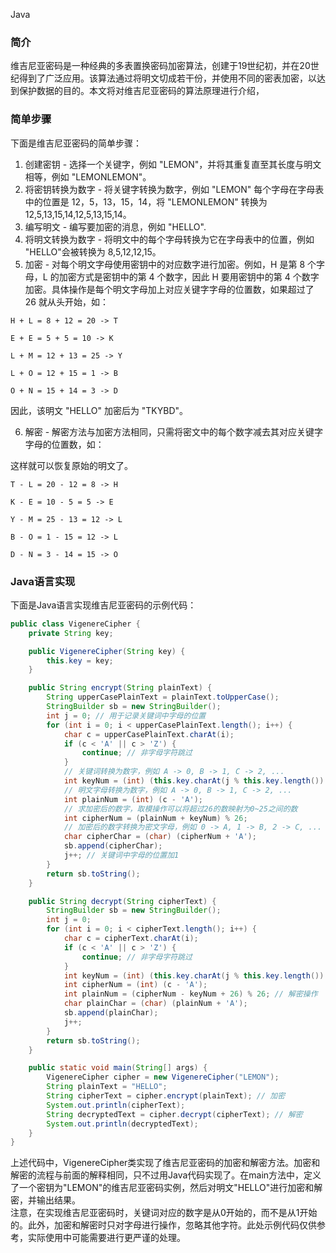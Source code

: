 Java
<a name="l1wHw"></a>
### 简介
维吉尼亚密码是一种经典的多表置换密码加密算法，创建于19世纪初，并在20世纪得到了广泛应用。该算法通过将明文切成若干份，并使用不同的密表加密，以达到保护数据的目的。本文将对维吉尼亚密码的算法原理进行介绍，
<a name="ILzmx"></a>
### 简单步骤
下面是维吉尼亚密码的简单步骤：

1. 创建密钥 - 选择一个关键字，例如 "LEMON"，并将其重复直至其长度与明文相等，例如 "LEMONLEMON"。
2. 将密钥转换为数字 - 将关键字转换为数字，例如 "LEMON" 每个字母在字母表中的位置是 12，5，13，15，14，将 "LEMONLEMON" 转换为 12,5,13,15,14,12,5,13,15,14。
3. 编写明文 - 编写要加密的消息，例如 "HELLO".
4. 将明文转换为数字 - 将明文中的每个字母转换为它在字母表中的位置，例如 "HELLO"会被转换为 8,5,12,12,15。
5. 加密 - 对每个明文字母使用密钥中的对应数字进行加密。例如，H 是第 8 个字母，L 的加密方式是密钥中的第 4 个数字，因此 H 要用密钥中的第 4 个数字加密。具体操作是每个明文字母加上对应关键字字母的位置数，如果超过了 26 就从头开始，如：
```
H + L = 8 + 12 = 20 -> T

E + E = 5 + 5 = 10 -> K

L + M = 12 + 13 = 25 -> Y

L + O = 12 + 15 = 1 -> B

O + N = 15 + 14 = 3 -> D
```
因此，该明文 "HELLO" 加密后为 "TKYBD"。

6. 解密 - 解密方法与加密方法相同，只需将密文中的每个数字减去其对应关键字字母的位置数，如：

这样就可以恢复原始的明文了。
```
T - L = 20 - 12 = 8 -> H

K - E = 10 - 5 = 5 -> E

Y - M = 25 - 13 = 12 -> L

B - O = 1 - 15 = 12 -> L

D - N = 3 - 14 = 15 -> O
```
<a name="u44zi"></a>
### Java语言实现
下面是Java语言实现维吉尼亚密码的示例代码：
```java
public class VigenereCipher {
    private String key;

    public VigenereCipher(String key) {
        this.key = key;
    }

    public String encrypt(String plainText) {
        String upperCasePlainText = plainText.toUpperCase();
        StringBuilder sb = new StringBuilder();
        int j = 0; // 用于记录关键词中字母的位置
        for (int i = 0; i < upperCasePlainText.length(); i++) {
            char c = upperCasePlainText.charAt(i);
            if (c < 'A' || c > 'Z') {
                continue; // 非字母字符跳过
            }
            // 关键词转换为数字，例如 A -> 0, B -> 1, C -> 2, ...
            int keyNum = (int) (this.key.charAt(j % this.key.length()) - 'A');
            // 明文字母转换为数字，例如 A -> 0, B -> 1, C -> 2, ...
            int plainNum = (int) (c - 'A');
            // 求加密后的数字，取模操作可以将超过26的数映射为0~25之间的数
            int cipherNum = (plainNum + keyNum) % 26;
            // 加密后的数字转换为密文字母，例如 0 -> A, 1 -> B, 2 -> C, ...
            char cipherChar = (char) (cipherNum + 'A');
            sb.append(cipherChar);
            j++; // 关键词中字母的位置加1
        }
        return sb.toString();
    }

    public String decrypt(String cipherText) {
        StringBuilder sb = new StringBuilder();
        int j = 0;
        for (int i = 0; i < cipherText.length(); i++) {
            char c = cipherText.charAt(i);
            if (c < 'A' || c > 'Z') {
                continue; // 非字母字符跳过
            }
            int keyNum = (int) (this.key.charAt(j % this.key.length()) - 'A');
            int cipherNum = (int) (c - 'A');
            int plainNum = (cipherNum - keyNum + 26) % 26; // 解密操作
            char plainChar = (char) (plainNum + 'A');
            sb.append(plainChar);
            j++;
        }
        return sb.toString();
    }

    public static void main(String[] args) {
        VigenereCipher cipher = new VigenereCipher("LEMON");
        String plainText = "HELLO";
        String cipherText = cipher.encrypt(plainText); // 加密
        System.out.println(cipherText);
        String decryptedText = cipher.decrypt(cipherText); // 解密
        System.out.println(decryptedText);
    }
}
```
上述代码中，VigenereCipher类实现了维吉尼亚密码的加密和解密方法。加密和解密的流程与前面的解释相同，只不过用Java代码实现了。在main方法中，定义了一个密钥为"LEMON"的维吉尼亚密码实例，然后对明文"HELLO"进行加密和解密，并输出结果。<br />注意，在实现维吉尼亚密码时，关键词对应的数字是从0开始的，而不是从1开始的。此外，加密和解密时只对字母进行操作，忽略其他字符。此处示例代码仅供参考，实际使用中可能需要进行更严谨的处理。
